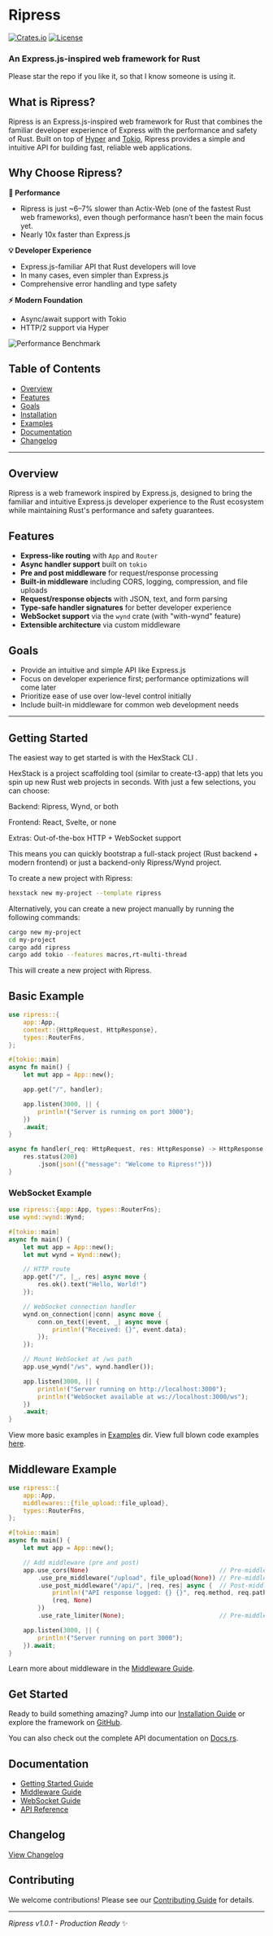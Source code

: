 # Ripress

[![Crates.io](https://img.shields.io/crates/v/ripress)](https://crates.io/crates/ripress)
[![License](https://img.shields.io/crates/l/wynd)](LICENSE)

### An Express.js-inspired web framework for Rust

Please star the repo if you like it, so that I know someone is using it.

## What is Ripress?

Ripress is an Express.js-inspired web framework for Rust that combines the familiar developer experience of Express with the performance and safety of Rust. Built on top of [Hyper](https://hyper.rs) and [Tokio](https://tokio.rs), Ripress provides a simple and intuitive API for building fast, reliable web applications.

## Why Choose Ripress?

**🚀 Performance**

- Ripress is just ~6–7% slower than Actix-Web (one of the fastest Rust web frameworks), even though performance hasn’t been the main focus yet.
- Nearly 10x faster than Express.js

**💡 Developer Experience**

- Express.js-familiar API that Rust developers will love
- In many cases, even simpler than Express.js
- Comprehensive error handling and type safety

**⚡ Modern Foundation**

- Async/await support with Tokio
- HTTP/2 support via Hyper

![Performance Benchmark](./benchmark.png)

## Table of Contents

- [Overview](#overview)
- [Features](#features)
- [Goals](#goals)
- [Installation](#installation)
- [Examples](#basic-example)
- [Documentation](#documentation)
- [Changelog](#changelog)

---

## Overview

Ripress is a web framework inspired by Express.js, designed to bring the familiar and intuitive Express.js developer experience to the Rust ecosystem while maintaining Rust's performance and safety guarantees.

## Features

- **Express-like routing** with `App` and `Router`
- **Async handler support** built on `tokio`
- **Pre and post middleware** for request/response processing
- **Built-in middleware** including CORS, logging, compression, and file uploads
- **Request/response objects** with JSON, text, and form parsing
- **Type-safe handler signatures** for better developer experience
- **WebSocket support** via the `wynd` crate (with "with-wynd" feature)
- **Extensible architecture** via custom middleware

## Goals

- Provide an intuitive and simple API like Express.js
- Focus on developer experience first; performance optimizations will come later
- Prioritize ease of use over low-level control initially
- Include built-in middleware for common web development needs

---

## Getting Started

The easiest way to get started is with the HexStack CLI
.

HexStack is a project scaffolding tool (similar to create-t3-app) that lets you spin up new Rust web projects in seconds. With just a few selections, you can choose:

Backend: Ripress, Wynd, or both

Frontend: React, Svelte, or none

Extras: Out-of-the-box HTTP + WebSocket support

This means you can quickly bootstrap a full-stack project (Rust backend + modern frontend) or just a backend-only Ripress/Wynd project.

To create a new project with Ripress:

```sh
hexstack new my-project --template ripress
```

Alternatively, you can create a new project manually by running the following commands:

```sh
cargo new my-project
cd my-project
cargo add ripress
cargo add tokio --features macros,rt-multi-thread
```

This will create a new project with Ripress.

## Basic Example

```rust
use ripress::{
    app::App,
    context::{HttpRequest, HttpResponse},
    types::RouterFns,
};

#[tokio::main]
async fn main() {
    let mut app = App::new();

    app.get("/", handler);

    app.listen(3000, || {
        println!("Server is running on port 3000");
    })
    .await;
}

async fn handler(_req: HttpRequest, res: HttpResponse) -> HttpResponse {
    res.status(200)
        .json(json!({"message": "Welcome to Ripress!"}))
}
```

### WebSocket Example

```rust
use ripress::{app::App, types::RouterFns};
use wynd::wynd::Wynd;

#[tokio::main]
async fn main() {
    let mut app = App::new();
    let mut wynd = Wynd::new();

    // HTTP route
    app.get("/", |_, res| async move {
        res.ok().text("Hello, World!")
    });

    // WebSocket connection handler
    wynd.on_connection(|conn| async move {
        conn.on_text(|event, _| async move {
            println!("Received: {}", event.data);
        });
    });

    // Mount WebSocket at /ws path
    app.use_wynd("/ws", wynd.handler());

    app.listen(3000, || {
        println!("Server running on http://localhost:3000");
        println!("WebSocket available at ws://localhost:3000/ws");
    })
    .await;
}
```

View more basic examples in [Examples](./docs/example/) dir.
View full blown code examples [here](https://github.com/Guru901/ripress-examples).

## Middleware Example

```rust
use ripress::{
    app::App,
    middlewares::{file_upload::file_upload},
    types::RouterFns,
};

#[tokio::main]
async fn main() {
    let mut app = App::new();

    // Add middleware (pre and post)
    app.use_cors(None)                                    // Pre-middleware
        .use_pre_middleware("/upload", file_upload(None)) // Pre-middleware
        .use_post_middleware("/api/", |req, res| async {  // Post-middleware
            println!("API response logged: {} {}", req.method, req.path);
            (req, None)
        })
        .use_rate_limiter(None);                          // Pre-middleware

    app.listen(3000, || {
        println!("Server running on port 3000");
    }).await;
}
```

Learn more about middleware in the [Middleware Guide](./docs/guides/middleware.md).

## Get Started

Ready to build something amazing? Jump into our [Installation Guide](./installation) or explore the framework on [GitHub](https://github.com/guru901/ripress).

You can also check out the complete API documentation on [Docs.rs](https://docs.rs/ripress/latest/ripress/).

## Documentation

- [Getting Started Guide](./docs/getting-started.md)
- [Middleware Guide](./docs/guides/middleware.md)
- [WebSocket Guide](./docs/guides/websocket.md)
- [API Reference](./docs/api-reference/)

## Changelog

[View Changelog](./CHANGELOG.md)

## Contributing

We welcome contributions! Please see our [Contributing Guide](CONTRIBUTING.md) for details.

---

_Ripress v1.0.1 - Production Ready_ ✨
